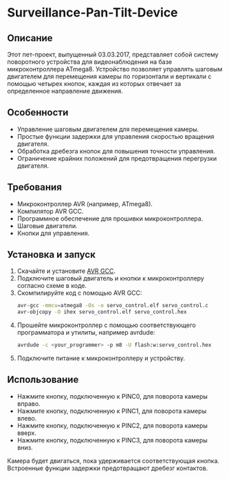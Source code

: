 # Surveillance-Pan-Tilt-Device

## Описание
Этот пет-проект, выпущенный 03.03.2017, представляет собой систему поворотного устройства для видеонаблюдения на базе микроконтроллера ATmega8. Устройство позволяет управлять шаговым двигателем для перемещения камеры по горизонтали и вертикали с помощью четырех кнопок, каждая из которых отвечает за определенное направление движения.

## Особенности

- Управление шаговым двигателем для перемещения камеры.
- Простые функции задержки для управления скоростью вращения двигателя.
- Обработка дребезга кнопок для повышения точности управления.
- Ограничение крайних положений для предотвращения перегрузки двигателя.

## Требования

- Микроконтроллер AVR (например, ATmega8).
- Компилятор AVR GCC.
- Программное обеспечение для прошивки микроконтроллера.
- Шаговые двигатели.
- Кнопки для управления.

## Установка и запуск

1. Скачайте и установите [AVR GCC](https://www.microchip.com/mplab/avr-support/avr-and-arm-toolchains-c-compilers).
2. Подключите шаговый двигатель и кнопки к микроконтроллеру согласно схеме в коде.
3. Скомпилируйте код с помощью AVR GCC:
    ```sh
    avr-gcc -mmcu=atmega8 -Os -o servo_control.elf servo_control.c
    avr-objcopy -O ihex servo_control.elf servo_control.hex
    ```
4. Прошейте микроконтроллер с помощью соответствующего программатора и утилиты, например avrdude:
    ```sh
    avrdude -c <your_programmer> -p m8 -U flash:w:servo_control.hex
    ```
5. Подключите питание к микроконтроллеру и устройству.

## Использование

- Нажмите кнопку, подключенную к PINC0, для поворота камеры вправо.
- Нажмите кнопку, подключенную к PINC1, для поворота камеры влево.
- Нажмите кнопку, подключенную к PINC2, для поворота камеры вверх.
- Нажмите кнопку, подключенную к PINC3, для поворота камеры вниз.

Камера будет двигаться, пока удерживается соответствующая кнопка. Встроенные функции задержки предотвращают дребезг контактов.
